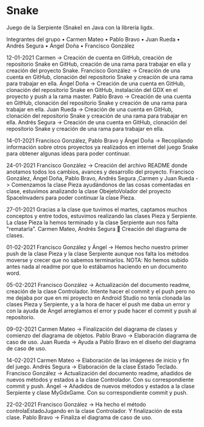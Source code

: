 # Snake

Juego de la Serpiente (Snake) en Java con la librería ligdx.

Integrantes del grupo
•	Carmen Mateo 
•	Pablo Bravo
•	Juan Rueda
•	Andrés Segura
•	Ángel Doña 
•	Francisco González

12-01-2021 
Carmen -> Creación de cuenta en GitHub, creación de repositorio Snake en GitHub, creación de una rama para trabajar en ella y creación del proyecto Snake.
Francisco González -> Creación de una cuenta en GitHub, clonación del repositorio Snake y creación de una rama para trabajar en ella. 
Ángel Doña -> Creación de una cuenta en GitHub, clonación del repositorio Snake en GitHub, instalación del GDX en el proyecto y push a la rama master. 
Pablo Bravo -> Creación de una cuenta en GitHub, clonación del repositorio Snake y creación de una rama para trabajar en ella. 
Juan Rueda -> Creación de una cuenta en GitHub, clonación del repositorio Snake y creación de una rama para trabajar en ella. 
Andrés Segura -> Creación de una cuenta en GitHub, clonación del repositorio Snake y creación de una rama para trabajar en ella.

14-01-2021 
Francisco González, Pablo Bravo y Ángel Doña -> Recopilando información sobre otros proyectos ya realizados en internet del juego Snake para obtener algunas ideas para poder continuar.

24-01-2021 
Francisco González -> Creación del archivo README donde anotamos todos los cambios, avances y desarrollo del proyecto. 
Francisco González, Ángel Doña, Pablo Bravo, Andrés Segura ,Carmen y Juan Rueda -> Comenzamos la clase Pieza ayudándonos de las cosas comentadas en clase, estuvimos analizando la clase ObejetoVolador del proyecto SpaceInvaders para poder continuar la clase Pieza.

27-01-2021 
Gracias a la clase que tuvimos el martes, captamos muchos conceptos y entre todos, estuvimos realizando las clases Pieza y Serpiente. La clase Pieza la hemos terminado y la clase Serpiente aun nos falta "rematarla". 
Carmen Mateo, Andrés Segura  Creación del diagrama de clases.

01-02-2021
Francisco González y Ángel -> Hemos hecho nuestro primer push de la clase Pieza y la clase Serpiente aunque nos falta los métodos moverse y crecer que no sabemos terminarlos.
NOTA: No hemos subido antes nada al readme por que lo estábamos haciendo en un documento word.

05-02-2021 
Francisco González -> Actualización del documento readme, creación de la clase Controlador. Intente hacer el commit y el push pero no me dejaba por que en mi proyecto en Android Studio no tenía clonada las clases Pieza y Serpiente, y a la hora de hacer el push me daba un error y con la ayuda de Ángel arreglamos el error y pude hacer el commit y push al repositorio.

09-02-2021 
Carmen Mateo -> Finalización del diagrama de clases y comienzo del diagrama de objetos.
Pablo Bravo -> Elaboración diagrama de caso de uso.
Juan Rueda -> Ayuda a Pablo Bravo en el diseño del diagrama de caso de uso.

14-02-2021 
Carmen Mateo -> Elaboración de las imágenes de inicio y fin del juego. 
Andrés Segura -> Elaboración de la clase Estado Teclado. 
Francisco González -> Actualización del documento readme, añadidos de nuevos métodos y estados a la clase Controlador. Con su correspondiente commit y push. 
Ángel -> Añadidos de nuevos métodos y estados a la clase Serpiente y clase MyGdxGame. Con su correspondiente commit y push.

22-02-2021 
Francisco González -> Ha hecho el método controlaEstadoJugando en la clase Controlador. Y finalización de esta clase.
Pablo Bravo -> Finaliza el diagrama de caso de uso.




